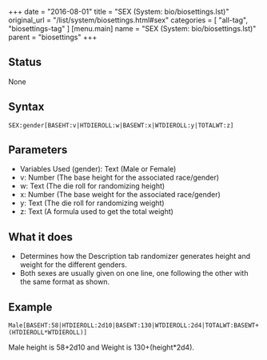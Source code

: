 +++
date = "2016-08-01"
title = "SEX (System: bio/biosettings.lst)"
original_url = "/list/system/biosettings.html#sex"
categories = [ "all-tag", "biosettings-tag" ]
[menu.main]
    name = "SEX (System: bio/biosettings.lst)"
    parent = "biosettings"
+++

## Status

None

## Syntax

`SEX:gender[BASEHT:v|HTDIEROLL:w|BASEWT:x|WTDIEROLL:y|TOTALWT:z]`

## Parameters

-   Variables Used (gender): Text (Male or Female)
-   v: Number (The base height for the
    associated race/gender)
-   w: Text (The die roll for randomizing height)
-   x: Number (The base weight for the
    associated race/gender)
-   y: Text (The die roll for randomizing weight)
-   z: Text (A formula used to get the total weight)



What it does
------------

-   Determines how the Description tab randomizer generates height and
    weight for the different genders.
-   Both sexes are usually given on one line, one following the other
    with the same format as shown.

Example
-------

`Male[BASEHT:58|HTDIEROLL:2d10|BASEWT:130|WTDIEROLL:2d4|TOTALWT:BASEWT+(HTDIEROLL*WTDIEROLL)]`

Male height is 58+2d10 and Weight is 130+(height\*2d4).

